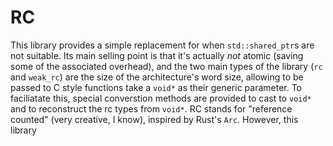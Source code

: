 # RC

This library provides a simple replacement for when `std::shared_ptr`s are not
suitable. Its main selling point is that it's actually *not* atomic (saving some
of the associated overhead), and the two main types of the library (`rc` and
`weak_rc`) are the size of the architecture's word size, allowing to be passed
to C style functions take a `void*` as their generic parameter. To faciliatate
this, special converstion methods are provided to cast to `void*` and to
reconstruct the rc types from `void*`.
RC stands for "reference counted" (very creative, I know), inspired by Rust's
`Arc`. However, this library
